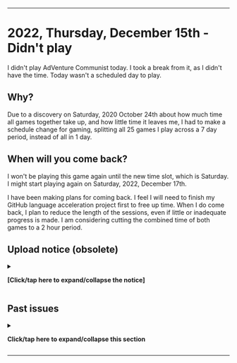 
***

# 2022, Thursday, December 15th - Didn't play

I didn't play AdVenture Communist today. I took a break from it, as I didn't have the time. Today wasn't a scheduled day to play.

## Why?

Due to a discovery on Saturday, 2020 October 24th about how much time all games together take up, and how little time it leaves me, I had to make a schedule change for gaming, splitting all 25 games I play across a 7 day period, instead of all in 1 day.

## When will you come back?

I won't be playing this game again until the new time slot, which is Saturday. I might start playing again on Saturday, 2022, December 17th.

I have been making plans for coming back. I feel I will need to finish my GitHub language acceleration project first to free up time. When I do come back, I plan to reduce the length of the sessions, even if little or inadequate progress is made. I am considering cutting the combined time of both games to a 2 hour period.

## Upload notice (obsolete)

<details><summary><p lang="en"><b>[Click/tap here to expand/collapse the notice]</b></p></summary>

**Notice to be removed on the 2023, January 1st entry**

Starting with a decision on 2022, Thursday, July 21st, I will no longer be uploading Git-image part A files to GitHub on a daily/weekly basis. I am making a transition. Images from 2022 July 23rd and onward will not be uploaded here.

The decision was overturned on 2022, Wednesday, October 12th. All data from this period was uploaded on 2022, Saturday, October 22nd. Things will return back to normal here.

</details>

## Past issues

<details><summary><p lang="en"><b>Click/tap here to expand/collapse this section</b></p></summary>

### HyperHippo ad controversy (2022 March 26th - 2022 July 16th)

The parent company for AdVenture Communist and AdVenture Capitalist (and also AdVenture Ages, and Vacation Tycoon (newly released) which I don't play) is having an ongoing controversy regarding suppressing community criticism regarding increasing montization of their games. It currently looks like the company is going to run itself out of business over greed, so my gameplay of the 2 games is now on life support. I hope to continue on for as long as I can, but be prepared that the cord may be cut any day now. Unfortunately, these are online only games that don't have offline play support, so when HyperHippo dies, I can no longer play.

It is looking like they are going to survive this controversy, but I can't be sure. - 2022 March 26th to 2022 July 16th.

</details>

***
